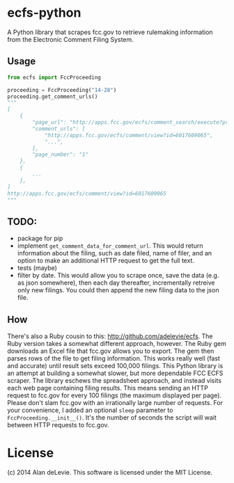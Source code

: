 # ecfs-python

A Python library that scrapes fcc.gov to retrieve rulemaking information from the Electronic Comment Filing System.

## Usage

```python
from ecfs import FccProceeding

proceeding = FccProceeding("14-28")
proceeding.get_comment_urls()
"""
[
	{
        "page_url": "http://apps.fcc.gov/ecfs/comment_search/execute?proceeding=14-28&pageSize=100&pageNumber=1",
        "comment_urls": [
        	"http://apps.fcc.gov/ecfs/comment/view?id=6017609065",
        	"...",
        ],
        "page_number": "1"
    },
    {
    	...
	},
]
http://apps.fcc.gov/ecfs/comment/view?id=6017609065
"""
```

## TODO:

- package for pip
- implement `get_comment_data_for_comment_url`. This would return information about the filing, such as date filed, name of filer, and an option to make an additional HTTP request to get the full text.
- tests (maybe)
- filter by date. This would allow you to scrape once, save the data (e.g. as json somewhere), then each day thereafter, incrementally retreive only new filings. You could then append the new filing data to the json file.

## How

There's also a Ruby cousin to this: http://github.com/adelevie/ecfs. The Ruby version takes a somewhat different approach, however. The Ruby gem downloads an Excel file that fcc.gov allows you to export. The gem then parses rows of the file to get filing information. This works really well (fast and accurate) until result sets exceed 100,000 filings. This Python library is an attempt at building a somewhat slower, but more dependable FCC ECFS scraper. The library eschews the spreadsheet approach, and instead visits each web page containing filing results. This means sending an HTTP request to fcc.gov for every 100 filings (the maximum displayed per page). Please don't slam fcc.gov with an irrationally large number of requests. For your convenience, I added an optional `sleep` parameter to `FccProceeding.__init__()`. It's the number of seconds the script will wait between HTTP requests to fcc.gov.

# License

(c) 2014 Alan deLevie. This software is licensed under the MIT License.
